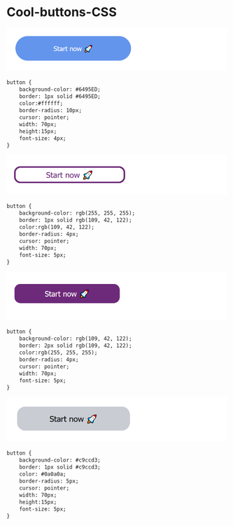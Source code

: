 # Cool-buttons-CSS

![btn1](https://github.com/kavyanshpandey/Cool-buttons-CSS/blob/master/btn3.PNG)
```
button {
    background-color: #6495ED;
    border: 1px solid #6495ED;
    color:#ffffff;
    border-radius: 10px;
    cursor: pointer;
    width: 70px;
    height:15px;
    font-size: 4px;
}
```






![btn2](https://github.com/kavyanshpandey/Cool-buttons-CSS/blob/master/btn2.PNG)
```
button {
    background-color: rgb(255, 255, 255);
    border: 1px solid rgb(109, 42, 122);
    color:rgb(109, 42, 122);
    border-radius: 4px;
    cursor: pointer;
    width: 70px;
    font-size: 5px;
}
```
![btn3](https://github.com/kavyanshpandey/Cool-buttons-CSS/blob/master/btn1.PNG)
```
button {
    background-color: rgb(109, 42, 122);
    border: 2px solid rgb(109, 42, 122);
    color:rgb(255, 255, 255);
    border-radius: 4px;
    cursor: pointer;
    width: 70px;
    font-size: 5px;
}
```
![btn4](https://github.com/kavyanshpandey/Cool-buttons-CSS/blob/master/btn4.PNG)
```
button {
    background-color: #c9ccd3;
    border: 1px solid #c9ccd3;
    color: #0a0a0a;
    border-radius: 5px;
    cursor: pointer;
    width: 70px;
    height:15px;
    font-size: 5px;
}
```
